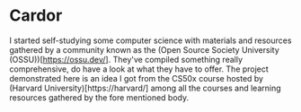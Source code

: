 # Cardor

I started self-studying some computer science with materials and resources gathered by a community known as the (Open Source Society University (OSSU))[https://ossu.dev/]. They've compiled something really comprehensive, do have a look at what they have to offer. The project demonstrated here is an idea I got from the CS50x course hosted by (Harvard University)[https://harvard/] among all the courses and learning resources gathered by the fore mentioned body.